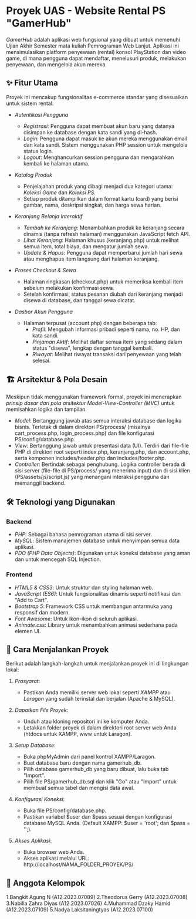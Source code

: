 # Proyek UAS - Website Rental PS "GamerHub"

*GamerHub* adalah aplikasi web fungsional yang dibuat untuk memenuhi Ujian Akhir Semester mata kuliah Pemrograman Web Lanjut. Aplikasi ini mensimulasikan platform penyewaan (rental) konsol PlayStation dan video game, di mana pengguna dapat mendaftar, menelusuri produk, melakukan penyewaan, dan mengelola akun mereka.

## ✨ Fitur Utama

Proyek ini mencakup fungsionalitas e-commerce standar yang disesuaikan untuk sistem rental:

* *Autentikasi Pengguna*
    * *Registrasi*: Pengguna dapat membuat akun baru yang datanya disimpan ke database dengan kata sandi yang di-hash.
    * *Login*: Pengguna dapat masuk ke akun mereka menggunakan email dan kata sandi. Sistem menggunakan PHP session untuk mengelola status login.
    * *Logout*: Menghancurkan session pengguna dan mengarahkan kembali ke halaman utama.

* *Katalog Produk*
    * Penjelajahan produk yang dibagi menjadi dua kategori utama: *Koleksi Game* dan *Koleksi PS*.
    * Setiap produk ditampilkan dalam format kartu (card) yang berisi gambar, nama, deskripsi singkat, dan harga sewa harian.

* *Keranjang Belanja Interaktif*
    * *Tambah ke Keranjang*: Menambahkan produk ke keranjang secara dinamis (tanpa refresh halaman) menggunakan JavaScript fetch API.
    * *Lihat Keranjang*: Halaman khusus (keranjang.php) untuk melihat semua item, total biaya, dan mengatur jumlah sewa.
    * *Update & Hapus*: Pengguna dapat memperbarui jumlah hari sewa atau menghapus item langsung dari halaman keranjang.

* *Proses Checkout & Sewa*
    * Halaman ringkasan (checkout.php) untuk memeriksa kembali item sebelum melakukan konfirmasi sewa.
    * Setelah konfirmasi, status pesanan diubah dari keranjang menjadi disewa di database, dan tanggal sewa dicatat.

* *Dasbor Akun Pengguna*
    * Halaman terpusat (account.php) dengan beberapa tab:
        * *Profil*: Mengubah informasi pribadi seperti nama, no. HP, dan kata sandi.
        * *Pinjaman Aktif*: Melihat daftar semua item yang sedang dalam status "disewa", lengkap dengan tanggal kembali.
        * *Riwayat*: Melihat riwayat transaksi dari penyewaan yang telah selesai.

## 🏗 Arsitektur & Pola Desain

Meskipun tidak menggunakan framework formal, proyek ini menerapkan *prinsip dasar dari pola arsitektur Model-View-Controller (MVC)* untuk memisahkan logika dan tampilan.

* *Model*: Bertanggung jawab atas semua interaksi database dan logika bisnis. Terletak di dalam direktori PS/process/ (misalnya cart_process.php, login_process.php) dan file konfigurasi PS/config/database.php.
* *View*: Bertanggung jawab untuk presentasi data (UI). Terdiri dari file-file PHP di direktori root seperti index.php, keranjang.php, dan account.php, serta komponen includes/header.php dan includes/footer.php.
* *Controller*: Bertindak sebagai penghubung. Logika controller berada di sisi server (file-file di PS/process/ yang menerima input) dan di sisi klien (PS/assets/js/script.js) yang menangani interaksi pengguna dan memanggil backend.

## 🛠 Teknologi yang Digunakan

### Backend
* *PHP*: Sebagai bahasa pemrograman utama di sisi server.
* *MySQL*: Sistem manajemen database untuk menyimpan semua data aplikasi.
* *PDO (PHP Data Objects)*: Digunakan untuk koneksi database yang aman dan untuk mencegah SQL Injection.

### Frontend
* *HTML5 & CSS3*: Untuk struktur dan styling halaman web.
* *JavaScript (ES6)*: Untuk fungsionalitas dinamis seperti notifikasi dan "Add to Cart".
* *Bootstrap 5*: Framework CSS untuk membangun antarmuka yang responsif dan modern.
* *Font Awesome*: Untuk ikon-ikon di seluruh aplikasi.
* *Animate.css*: Library untuk menambahkan animasi sederhana pada elemen UI.

## 🚀 Cara Menjalankan Proyek

Berikut adalah langkah-langkah untuk menjalankan proyek ini di lingkungan lokal:

1.  *Prasyarat*:
    * Pastikan Anda memiliki server web lokal seperti *XAMPP* atau *Laragon* yang sudah terinstal dan berjalan (Apache & MySQL).

2.  *Dapatkan File Proyek*:
    * Unduh atau kloning repositori ini ke komputer Anda.
    * Letakkan folder proyek di dalam direktori root server web Anda (htdocs untuk XAMPP, www untuk Laragon).

3.  *Setup Database*:
    * Buka phpMyAdmin dari panel kontrol XAMPP/Laragon.
    * Buat database baru dengan nama gamerhub_db.
    * Pilih database gamerhub_db yang baru dibuat, lalu buka tab "Import".
    * Pilih file PS/gamerhub_db.sql dan klik "Go" atau "Import" untuk membuat semua tabel dan mengisi data awal.

4.  *Konfigurasi Koneksi*:
    * Buka file PS/config/database.php.
    * Pastikan variabel $user dan $pass sesuai dengan konfigurasi database MySQL Anda. (Default XAMPP: $user = 'root'; dan $pass = '';).

5.  *Akses Aplikasi*:
    * Buka browser web Anda.
    * Akses aplikasi melalui URL: http://localhost/NAMA_FOLDER_PROYEK/PS/

## 👥 Anggota Kelompok

1.Bangkit Agung N (A12.2023.07089) 
2.Theodorus Gerry (A12.2023.07008) 
3.Nabilla Zahra Diyas (A12.2023.07026) 
4.Muhammad Dzaky Hamid (A12.2023.07109)
5.Nadya Laksitaningtyas (A12.2023.07100)
